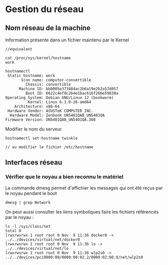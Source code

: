 # Gestion du réseau

## Nom réseau de la machine

Information présente dans un fichier maintenu par le Kernel

```
//equivalent

cat /proc/sys/kernel/hostname 
work

hostnamectl
 Static hostname: work
       Icon name: computer-convertible
         Chassis: convertible
      Machine ID: bbb005e373484ac2b6a19e2b2a57d057
         Boot ID: 6622c4ef8c2b4e1bac616f266e59038a
Operating System: Debian GNU/Linux 12 (bookworm)  
          Kernel: Linux 6.1.0-26-amd64
    Architecture: x86-64
 Hardware Vendor: ASUSTeK COMPUTER INC.
  Hardware Model: Zenbook UN5401QAB_UN5401QA
Firmware Version: UN5401QAB_UN5401QA.308

```

Modifier le nom du serveur

```
hostnamectl set-hostname twinkle

// ou modifier le fichier /etc/hostname
```

## Interfaces réseau

### Vérifier que le noyau a bien reconnu le matériel

La commande dmesg permet d'affichier les messages qui ont été reçus par le noyau pendant le boot

```
dmesg | grep Network
```

On peut aussi consulter les liens symboliques faire les fichiers référencés par le noyau :&#x20;

```
ls -l /sys/class/net
total 0
lrwxrwxrwx 1 root root 0 Nov  9 11:36 docker0 -> ../../devices/virtual/net/docker0
lrwxrwxrwx 1 root root 0 Nov  9 11:36 lo -> ../../devices/virtual/net/lo
lrwxrwxrwx 1 root root 0 Nov  9 11:36 wlp2s0 -> ../../devices/pci0000:00/0000:00:02.2/0000:02:00.0/net/wlp2s0

```





